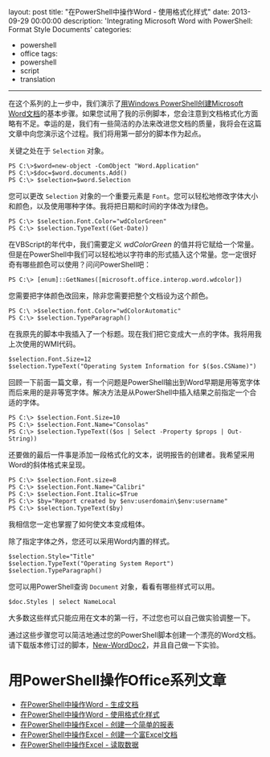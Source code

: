 layout: post
title: "在PowerShell中操作Word - 使用格式化样式"
date: 2013-09-29 00:00:00
description: 'Integrating Microsoft Word with PowerShell: Format Style Documents'
categories:
- powershell
- office
tags:
- powershell
- script
- translation
---
在这个系列的上一步中，我们演示了[用Windows PowerShell创建Microsoft Word文档][1]的基本步骤。如果您试用了我的示例脚本，您会注意到文档格式化方面略有不足。幸运的是，我们有一些简洁的办法来改进您文档的质量，我将会在这篇文章中向您演示这个过程。我们将用第一部分的脚本作为起点。
<!--more-->

关键之处在于 `Selection` 对象。

	PS C:\>$word=new-object -ComObject "Word.Application"
	PS C:\>$doc=$word.documents.Add()
	PS C:\> $selection=$word.Selection

您可以更改 `Selection` 对象的一个重要元素是 `Font`。您可以轻松地修改字体大小和颜色，以及使用哪种字体。我将把日期和时间的字体改为绿色。

	PS C:\> $selection.Font.Color="wdColorGreen"
	PS C:\> $selection.TypeText((Get-Date))

在VBScript的年代中，我们需要定义 *wdColorGreen* 的值并将它赋给一个常量。但是在PowerShell中我们可以轻松地以字符串的形式插入这个常量。您一定很好奇有哪些颜色可以使用？问问PowerShell吧：

	PS C:\> [enum]::GetNames([microsoft.office.interop.word.wdcolor])

您需要把字体颜色改回来，除非您需要把整个文档设为这个颜色。

	PS C:\ >$selection.font.Color="wdColorAutomatic"
	PS C:\> $selection.TypeParagraph()

在我原先的脚本中我插入了一个标题。现在我们把它变成大一点的字体。我将用我上次使用的WMI代码。

	$selection.Font.Size=12
	$selection.TypeText("Operating System Information for $($os.CSName)")

回顾一下前面一篇文章，有一个问题是PowerShell输出到Word早期是用等宽字体而后来用的是非等宽字体。解决方法是从PowerShell中插入结果之前指定一个合适的字体。

	PS C:\> $selection.Font.Size=10
	PS C:\> $selection.Font.Name="Consolas"
	PS C:\> $selection.TypeText(($os | Select -Property $props | Out-String))

还要做的最后一件事是添加一段格式化的文本，说明报告的创建者。我希望采用Word的斜体格式来呈现。

	PS C:\> $selection.Font.size=8
	PS C:\> $selection.Font.Name="Calibri"
	PS C:\> $selection.Font.Italic=$True
	PS C:\> $by="Report created by $env:userdomain\$env:username"
	PS C:\> $selection.TypeText($by)

我相信您一定也掌握了如何使文本变成粗体。

除了指定字体之外，您还可以采用Word内置的样式。

	$selection.Style="Title"
	$selection.TypeText("Operating System Report")
	$selection.TypeParagraph()

您可以用PowerShell查询 `Document` 对象，看看有哪些样式可以用。

	$doc.Styles | select NameLocal

大多数这些样式只能应用在文本的第一行，不过您也可以自己做实验调整一下。

通过这些步骤您可以简洁地通过您的PowerShell脚本创建一个漂亮的Word文档。请下载版本修订过的脚本，[New-WordDoc2](/download/New-WordDoc2.ps1)，并且自己做一下实验。

用PowerShell操作Office系列文章
============================
* [在PowerShell中操作Word - 生成文档][1]
* [在PowerShell中操作Word - 使用格式化样式][2]
* [在PowerShell中操作Excel - 创建一个简单的报表][3]
* [在PowerShell中操作Excel - 创建一个富Excel文档][4]
* [在PowerShell中操作Excel - 读取数据][5]

[1]: /powershell/office/2013/09/28/integrating-microsoft-word-with-powershell-generate-a-document "在PowerShell中操作Word - 生成文档"
[2]: /powershell/office/2013/09/29/integrating-microsoft-word-with-powershell-format-style-documents "在PowerShell中操作Word - 使用格式化样式"
[3]: /powershell/office/2013/09/19/integrating-microsoft-excel-with-powershell-build-a-basic-report "在PowerShell中操作Excel - 创建一个简单的报表"
[4]: /powershell/office/2013/09/19/integrating-microsoft-excel-with-powershell-create-a-rich-excel-doc "在PowerShell中操作Excel - 创建一个富Excel文档"
[5]: /powershell/office/2013/09/21/integrating-microsoft-excel-with-powershell-reading-data "在PowerShell中操作Excel - 读取数据"
